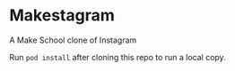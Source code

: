 # Makestagram

A Make School clone of Instagram

Run `pod install` after cloning this repo to run a local copy.

